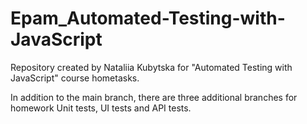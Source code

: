 # Epam_Automated-Testing-with-JavaScript
Repository created by Nataliia Kubytska for "Automated Testing with JavaScript" course hometasks. 

In addition to the main branch, there are three additional branches for homework Unit tests, UI tests and API tests.
